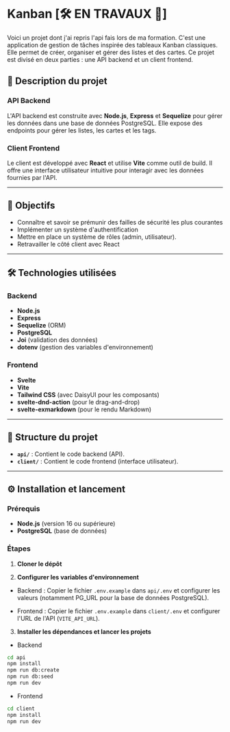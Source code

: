 # Kanban [🛠️ EN TRAVAUX 🚧]

Voici un projet dont j'ai repris l'api fais lors de ma formation. C'est une application de gestion de tâches inspirée des tableaux Kanban classiques. Elle permet de créer, organiser et gérer des listes et des cartes. Ce projet est divisé en deux parties : une API backend et un client frontend.

## 📝 Description du projet

### API Backend

L'API backend est construite avec **Node.js**, **Express** et **Sequelize** pour gérer les données dans une base de données PostgreSQL. Elle expose des endpoints pour gérer les listes, les cartes et les tags.

### Client Frontend

Le client est développé avec **React** et utilise **Vite** comme outil de build. Il offre une interface utilisateur intuitive pour interagir avec les données fournies par l'API.

---

## 🚀 Objectifs

- Connaître et savoir se prémunir des failles de sécurité les plus courantes
- Implémenter un système d'authentification
- Mettre en place un système de rôles (admin, utilisateur).
- Retravailler le côté client avec React

---

## 🛠️ Technologies utilisées

### Backend

- **Node.js**
- **Express**
- **Sequelize** (ORM)
- **PostgreSQL**
- **Joi** (validation des données)
- **dotenv** (gestion des variables d'environnement)

### Frontend

- **Svelte**
- **Vite**
- **Tailwind CSS** (avec DaisyUI pour les composants)
- **svelte-dnd-action** (pour le drag-and-drop)
- **svelte-exmarkdown** (pour le rendu Markdown)

---

## 📂 Structure du projet

- **`api/`** : Contient le code backend (API).
- **`client/`** : Contient le code frontend (interface utilisateur).

---

## ⚙️ Installation et lancement

### Prérequis

- **Node.js** (version 16 ou supérieure)
- **PostgreSQL** (base de données)

### Étapes

1. **Cloner le dépôt**

2. **Configurer les variables d'environnement**

- Backend : Copier le fichier `.env.example` dans `api/.env` et configurer les valeurs (notamment PG_URL pour la base de données PostgreSQL).

- Frontend : Copier le fichier `.env.example` dans `client/.env` et configurer l'URL de l'API (`VITE_API_URL`).

3. **Installer les dépendances et lancer les projets**

- Backend

```sh
cd api
npm install
npm run db:create
npm run db:seed
npm run dev
```

- Frontend

```sh
cd client
npm install
npm run dev
```
